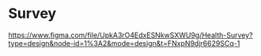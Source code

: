 # Survey
https://www.figma.com/file/UpkA3rO4EdxESNkwSXWU9g/Health-Survey?type=design&node-id=1%3A2&mode=design&t=FNxpN9djr6629SCq-1

